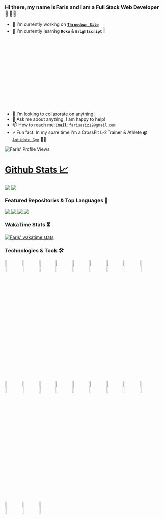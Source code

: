 ### Hi there, my name is Faris and I am a Full Stack Web Developer 👋 👨‍💻

- 🔭 I’m currently working on [**`Throwdown Site`**](https://github.com/farisaziz12/throwdown_site)
- 🌱 I’m currently learning **`Roku`** & **`Brightscript`** <img width="7%" src="https://external-content.duckduckgo.com/iu/?u=https%3A%2F%2Fimage.roku.com%2Fblog%2Fwp-content%2Fuploads%2F2014%2F01%2FRokuTV_logo_purple1.png&f=1&nofb=1" >
- 👯 I’m looking to collaborate on anything!
- 💬 Ask me about anything, I am happy to help!
- 📫 How to reach me: **`Email:`**`farisaziz12@gmail.com`
- ⚡ Fun fact: In my spare time i'm a CrossFit L-2 Trainer & Athlete **@** [`Antidote Gym`](https://antidote-gym.ch/faris-aziz/) 🏋️‍♂️

![Faris' Profile Views](https://komarev.com/ghpvc/?username=farisaziz12&color=green)

 <a href="https://sourcerer.io/farisaziz12"> <h1>Github Stats 📈</h1></a>

<p>
  <img align="center" src="https://github-readme-stats.vercel.app/api?username=farisaziz12&count_private=true&show_icons=true&theme=dark&line_height=40" />
  <img align="center" src="https://github-readme-stats.vercel.app/api/top-langs/?username=farisaziz12&theme=dark" />
</p>



### Featured Repositories & Top Languages 👾

<a href="https://github.com/farisaziz12/sound_wave">
  <img align="center" src="https://github-readme-stats.vercel.app/api/pin/?username=farisaziz12&repo=sound_wave&theme=dark" />
</a>

<a href="https://github.com/farisaziz12/wod_with_faris_frontend">
  <img align="center" src="https://github-readme-stats.vercel.app/api/pin/?username=farisaziz12&repo=wod_with_faris_frontend&theme=dark" />
</a>

<a href="https://github.com/farisaziz12/wod_with_faris_backend">
  <img align="center" src="https://github-readme-stats.vercel.app/api/pin/?username=farisaziz12&repo=wod_with_faris_backend&theme=dark" />
</a>

<a href="https://github.com/farisaziz12/throwdown_site">
  <img align="center" src="https://github-readme-stats.vercel.app/api/pin/?username=farisaziz12&repo=throwdown_site&theme=dark" />
</a>

### WakaTime Stats ⏳

[![Faris' wakatime stats](https://github-readme-stats.vercel.app/api/wakatime?username=farisaziz12&theme=dark)](https://github.com/farisaziz12)

### Technologies & Tools 🛠

<code><img width="10%" src="https://www.vectorlogo.zone/logos/visualstudio_code/visualstudio_code-ar21.svg"></code>
<code><img width="10%" src="https://www.vectorlogo.zone/logos/javascript/javascript-ar21.svg"></code>
<code><img width="10%" src="https://www.vectorlogo.zone/logos/ruby-lang/ruby-lang-ar21.svg"></code>
<code><img width="10%" src="https://www.vectorlogo.zone/logos/w3_html5/w3_html5-ar21.svg"></code>
<code><img width="10%" src="https://www.vectorlogo.zone/logos/netlifyapp_watercss/netlifyapp_watercss-official.svg"></code>
<code><img width="10%" src="https://github.com/gilbarbara/logos/blob/master/logos/nextjs.svg"></code>
<code><img width="10%" src="https://www.vectorlogo.zone/logos/getbootstrap/getbootstrap-ar21.svg"></code>
<code><img width="10%" src="https://www.vectorlogo.zone/logos/git-scm/git-scm-ar21.svg"></code>
<code><img width="10%" src="https://www.vectorlogo.zone/logos/json/json-ar21.svg"></code>
<code><img width="10%" src="https://www.vectorlogo.zone/logos/firebase/firebase-ar21.svg"></code>
<code><img width="10%" src="https://www.vectorlogo.zone/logos/roku/roku-ar21.svg"></code>
<code><img width="10%" src="https://external-content.duckduckgo.com/iu/?u=http%3A%2F%2Fgsmorigin.com%2Fwp-content%2Fuploads%2F2017%2F07%2Famazon-alexa-logo.png&f=1&nofb=1"></code>
<code><img width="10%" src="https://www.vectorlogo.zone/logos/reactjs/reactjs-ar21.svg"></code>
<code><img width="10%" src="https://github.com/detain/svg-logos/blob/master/svg/rails-1.svg"></code>
<code><img width="10%" src="https://www.vectorlogo.zone/logos/nodejs/nodejs-ar21.svg"></code>
<code><img width="10%" src="https://www.vectorlogo.zone/logos/jestjsio/jestjsio-ar21.svg"></code>
<code><img width="10%" src="https://www.vectorlogo.zone/logos/sqlite/sqlite-ar21.svg"></code>
<code><img width="10%" src="https://www.vectorlogo.zone/logos/postgresql/postgresql-ar21.svg"></code>
<code><img width="10%" src="https://www.vectorlogo.zone/logos/netlify/netlify-ar21.svg"></code>
<code><img width="10%" src="https://www.vectorlogo.zone/logos/heroku/heroku-ar21.svg"></code>
<code><img width="10%" src="https://external-content.duckduckgo.com/iu/?u=https%3A%2F%2Fcdn-images-1.medium.com%2Ffit%2Ft%2F1600%2F480%2F1*gD37OB2-PtMqZdk3X1YnEQ.png&f=1&nofb=1"></code>

